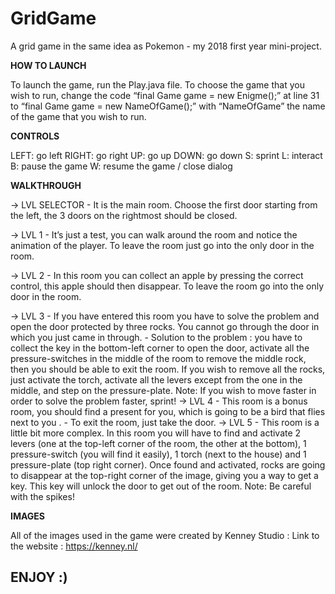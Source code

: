 # GridGame
A grid game in the same idea as Pokemon - my 2018 first year mini-project.

**HOW TO LAUNCH**

To launch the game, run the Play.java file.
To choose the game that you wish to run, change the code “final Game game = new Enigme();” at line 31 to “final Game game = new NameOfGame();” 
with “NameOfGame” the name of the game that you wish to run.

**CONTROLS**

LEFT:		  go left
RIGHT:	  go right
UP:		    go up
DOWN:	    go down
S:		    sprint
L:		    interact
B:		    pause the game
W:		    resume the game / close dialog

**WALKTHROUGH**

-> LVL SELECTOR
	- It is the main room. Choose the first door starting from the left, the 3 doors on the rightmost should be closed.

-> LVL 1
	- It’s just a test, you can walk around the room and notice the animation of the player. To leave the room just go into the only door in the room.

-> LVL 2
	- In this room you can collect an apple by pressing the correct control, this apple should then  disappear. To leave the room go into the only door in the room.

->  LVL 3
	- If you have entered this room you have to solve the problem and open the door protected by three rocks. You cannot go through the door in which you just 
  came in through.
	- Solution to the problem : you have to collect the key in the bottom-left corner to open the door, activate all the pressure-switches in the middle of the 
  room to remove the middle rock, then you should be able to exit the room. If you wish to remove all the rocks, just activate the torch, activate all the 
  levers except from the one in the middle, and step on the pressure-plate.
	Note: If you wish to move faster in order to solve the problem faster, sprint!
-> LVL 4
	- This room is a bonus room, you should find a present for you, which is going to be a bird that flies next to you .
	- To exit the room, just take the door.
-> LVL 5 
	- This room is a little bit more complex. In this room you will have to find and activate 2 levers (one at the top-left corner of the room, 
  the other at the bottom), 1 pressure-switch (you will find it easily), 1 torch (next to the house) and 1 pressure-plate (top right corner). 
  Once found and activated, rocks are going to disappear at the top-right corner of the image, giving you a way to get a key. 
  This key will unlock the door to get out of the room.
	Note: Be careful with the spikes!

**IMAGES**

All of the images used in the game were created by Kenney Studio :
Link to the website : https://kenney.nl/

## ENJOY :)
